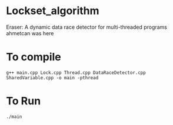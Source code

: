 # Lockset_algorithm
Eraser: A dynamic data race detector for multi-threaded programs
 ahmetcan was here
# To compile 

`g++ main.cpp Lock.cpp Thread.cpp DataRaceDetector.cpp SharedVariable.cpp -o main -pthread`

# To Run

`./main`